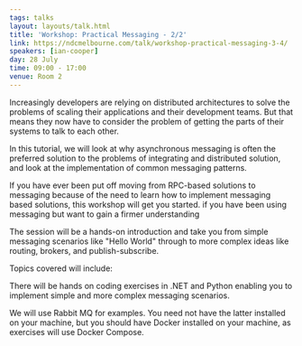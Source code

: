 ```yaml
---
tags: talks
layout: layouts/talk.html
title: 'Workshop: Practical Messaging - 2/2'
link: https://ndcmelbourne.com/talk/workshop-practical-messaging-3-4/
speakers: [ian-cooper]
day: 28 July
time: 09:00 - 17:00
venue: Room 2
---
```

Increasingly developers are relying on distributed architectures to solve the problems of scaling their applications and their development teams. But that means they now have to consider the problem of getting the parts of their systems to talk to each other.





In this tutorial, we will look at why asynchronous messaging is often the preferred solution to the problems of integrating and distributed solution, and look at the implementation of common messaging patterns.


If you have ever been put off moving from RPC-based solutions to messaging because of the need to learn how to implement messaging based solutions, this workshop will get you started. if you have been using messaging but want to gain a firmer understanding


The session will be a hands-on introduction and take you from simple messaging scenarios like "Hello World" through to more complex ideas like routing, brokers, and publish-subscribe.


Topics covered will include:


There will be hands on coding exercises in .NET and Python enabling you to implement simple and more complex messaging scenarios.


We will use Rabbit MQ for examples. You need not have the latter installed on your machine, but you should have Docker installed on your machine, as exercises will use Docker Compose.

